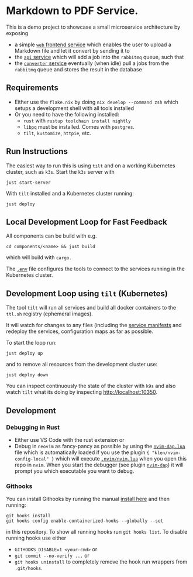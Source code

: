 # Markdown to PDF Service.

This is a demo project to showcase a small microservice architecture by exposing

- a simple [`web` frontend service](web/src/main.rs) which enables the user to
  upload a Markdown file and let it convert by sending it to
- the [`api` service](api/src/main.rs) which will add a job into the `rabbitmq`
  queue, such that
- the [`converter` service](markdown-to-pdf/src/main.rs) eventually (when idle)
  pull a jobs from the `rabbitmq` queue and stores the result in the database

## Requirements

- Either use the `flake.nix` by doing `nix develop --command zsh` which setups a
  development shell with all tools installed
- Or you need to have the following installed:
  - `rust` with `rustup toolchain install nightly`
  - `libpq` must be installed. Comes with `postgres`.
  - `tilt`, `kustomize`, `httpie`, etc.

## Run Instructions

The easiest way to run this is using `tilt` and on a working Kubernetes cluster,
such as `k3s`. Start the `k3s` server with

```shell
just start-server
```

With `tilt` installed and a Kubernetes cluster running:

```shell
just deploy
```

## Local Development Loop for Fast Feedback

All components can be build with e.g.

```shell
cd components/<name> && just build
```

which will build with `cargo.`

The [`.env`](components/api/.env) file configures the tools to connect to the
services running in the Kubernetes cluster.

## Development Loop using `tilt` (Kubernetes)

The tool `tilt` will run all services and build all docker containers to the
`ttl.sh` registry (ephemeral images).

It will watch for changes to any files (including the
[service manifests](manifests) and redeploy the services, configuration maps as
far as possible.

To start the loop run:

```shell
just deploy up
```

and to remove all resources from the development cluster use:

```shell
just deploy down
```

You can inspect continuously the state of the cluster with `k9s` and also watch
`tilt` what its doing by inspecting
[http://localhost:10350](http://localhost:10350).

## Development

### Debugging in Rust

- Either use VS Code with the rust extension or
- Debug in `neovim` as fancy-pancy as possible by using the
  [`nvim-dap.lua`](.nvim/nvim-dap.lua) file which is automatically loaded if you
  use the plugin `{ "klen/nvim-config-local" }` which will execute
  [`.nvim/nvim.lua`](.nvim/nvim.lua) when you open this repo in `nvim`. When you
  start the debugger (see plugin
  [`nvim-dap`](https://github.com/mfussenegger/nvim-dap)) it will prompt you
  which executable you want to debug.

### Githooks

You can install Githooks by running the manual
[install here](https://github.com/gabyx/Githooks#quick-secure) and then running:

```shell
git hooks install
git hooks config enable-containerized-hooks --globally --set
```

in this repository. To show all running hooks run `git hooks list`. To disable
running hooks use either

- `GITHOOKS_DISABLE=1 <your-cmd>` or
- `git commit --no-verify ...` or
- `git hooks uninstall` to completely remove the hook run wrappers from
  `.git/hooks`.
